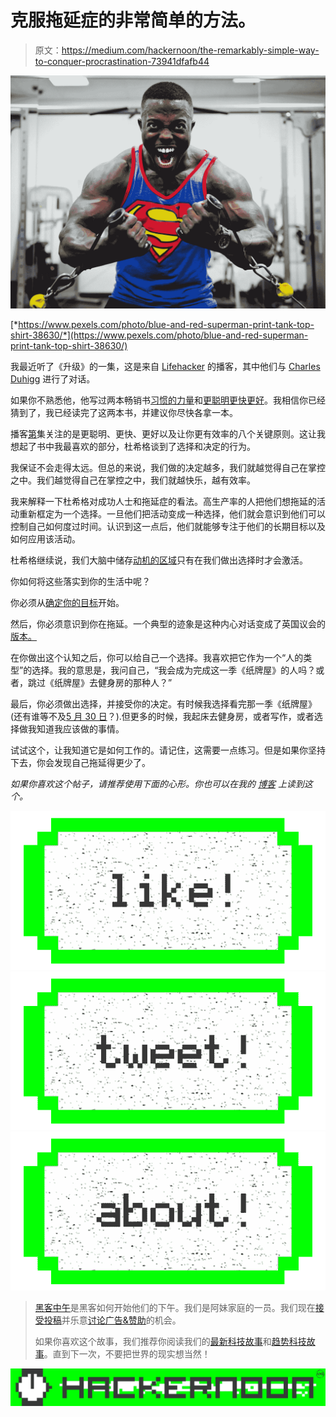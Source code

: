 # 克服拖延症的非常简单的方法。

> 原文：<https://medium.com/hackernoon/the-remarkably-simple-way-to-conquer-procrastination-73941dfafb44>

![](img/f9d7d347e8ae2ccb8259a2fdbb6f33ee.png)

[*https://www.pexels.com/photo/blue-and-red-superman-print-tank-top-shirt-38630/*](https://www.pexels.com/photo/blue-and-red-superman-print-tank-top-shirt-38630/)

我最近听了《升级》的一集，这是来自 [Lifehacker](http://lifehacker.com/) 的播客，其中他们与 [Charles Duhigg](http://charlesduhigg.com/) 进行了对话。

如果你不熟悉他，他写过两本畅销书[习惯的力量](https://www.google.com/url?sa=t&rct=j&q=&esrc=s&source=web&cd=1&cad=rja&uact=8&ved=0ahUKEwivsq3mq-nTAhVEKiYKHcqYDCUQFggnMAA&url=https%3A%2F%2Fwww.amazon.com%2FPower-Habit-What-Life-Business%2Fdp%2F081298160X&usg=AFQjCNEKf58U5UiQRsfl8OpoM55mpcjPKA&sig2=s9FeX1bBJVEObAUGW3hsjg)和[更聪明更快更好](https://www.google.com/url?sa=t&rct=j&q=&esrc=s&source=web&cd=1&cad=rja&uact=8&ved=0ahUKEwiH0d_vq-nTAhWISiYKHTjMDH4QFggnMAA&url=https%3A%2F%2Fwww.amazon.com%2FSmarter-Faster-Better-Transformative-Productivity-ebook%2Fdp%2FB00Z3FRYB0&usg=AFQjCNF9byi9uIf-km96yFCwKhvTxWHTrg&sig2=rc7z0jaCARYpzOaUOzBecg)。我相信你已经猜到了，我已经读完了这两本书，并建议你尽快各拿一本。

播客[第](https://www.google.com/url?sa=t&rct=j&q=&esrc=s&source=web&cd=1&cad=rja&uact=8&ved=0ahUKEwjMm8CltenTAhUC8CYKHcg6CFMQFggnMAA&url=http%3A%2F%2Flifehacker.com%2Fcharles-duhigg-on-self-motivation-mental-models-and-g-1793445660&usg=AFQjCNFUD18xf6hTaCC6HYkvOINTFHs-QA&sig2=nnOnOHfYw2VbhzAjN81lnQ)集关注的是更聪明、更快、更好以及让你更有效率的八个关键原则。这让我想起了书中我最喜欢的部分，杜希格谈到了选择和决定的行为。

我保证不会走得太远。但总的来说，我们做的决定越多，我们就越觉得自己在掌控之中。我们越觉得自己在掌控之中，我们就越快乐，越有效率。

我来解释一下杜希格对成功人士和拖延症的看法。高生产率的人把他们想拖延的活动重新框定为一个选择。一旦他们把活动变成一种选择，他们就会意识到他们可以控制自己如何度过时间。认识到这一点后，他们就能够专注于他们的长期目标以及如何应用该活动。

杜希格继续说，我们大脑中储存[动机的区域](https://hackernoon.com/tagged/motivation)只有在我们做出选择时才会激活。

你如何将这些落实到你的生活中呢？

你必须从[确定你的目标](http://www.artofmanliness.com/2011/02/08/create-a-life-plan/)开始。

然后，你必须意识到你在拖延。一个典型的迹象是这种内心对话变成了英国议会的[版本。](https://youtu.be/X-mC4obeDhg)

在你做出这个认知之后，你可以给自己一个选择。我喜欢把它作为一个“人的类型”的选择。我的意思是，我问自己，“我会成为完成这一季《纸牌屋》的人吗？或者，跳过《纸牌屋》去健身房的那种人？”

最后，你必须做出选择，并接受你的决定。有时候我选择看完那一季《纸牌屋》(还有谁等不及[5 月 30 日](https://www.netflix.com/title/70178217)？).但更多的时候，我起床去健身房，或者写作，或者选择做我知道我应该做的事情。

试试这个，让我知道它是如何工作的。请记住，这需要一点练习。但是如果你坚持下去，你会发现自己拖延得更少了。

*如果你喜欢这个帖子，请推荐使用下面的心形。你也可以在我的* [*博客*](http://cnm2334.tumblr.com/) *上读到这个。*

[![](img/50ef4044ecd4e250b5d50f368b775d38.png)](http://bit.ly/HackernoonFB)[![](img/979d9a46439d5aebbdcdca574e21dc81.png)](https://goo.gl/k7XYbx)[![](img/2930ba6bd2c12218fdbbf7e02c8746ff.png)](https://goo.gl/4ofytp)

> [黑客中午](http://bit.ly/Hackernoon)是黑客如何开始他们的下午。我们是阿妹家庭的一员。我们现在[接受投稿](http://bit.ly/hackernoonsubmission)并乐意[讨论广告&赞助](mailto:partners@amipublications.com)的机会。
> 
> 如果你喜欢这个故事，我们推荐你阅读我们的[最新科技故事](http://bit.ly/hackernoonlatestt)和[趋势科技故事](https://hackernoon.com/trending)。直到下一次，不要把世界的现实想当然！

![](img/be0ca55ba73a573dce11effb2ee80d56.png)